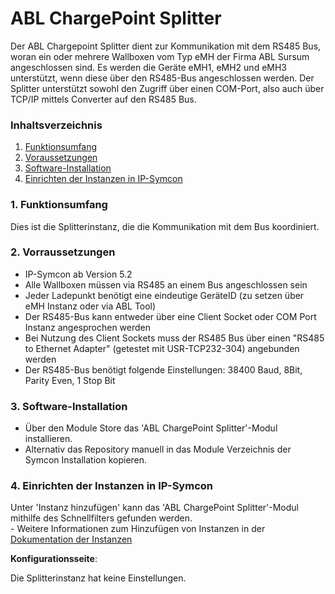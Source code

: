 # ABL ChargePoint Splitter
Der ABL Chargepoint Splitter dient zur Kommunikation mit dem RS485 Bus, woran ein oder mehrere Wallboxen
vom Typ eMH der Firma ABL Sursum angeschlossen sind. Es werden die Geräte eMH1, eMH2 und eMH3 unterstützt,
wenn diese über den RS485-Bus angeschlossen werden. Der Splitter unterstützt sowohl den Zugriff über einen COM-Port,
also auch über TCP/IP mittels Converter auf den RS485 Bus.

### Inhaltsverzeichnis

1. [Funktionsumfang](#1-funktionsumfang)
2. [Voraussetzungen](#2-voraussetzungen)
3. [Software-Installation](#3-software-installation)
4. [Einrichten der Instanzen in IP-Symcon](#4-einrichten-der-instanzen-in-ip-symcon)


### 1. Funktionsumfang

Dies ist die Splitterinstanz, die die Kommunikation mit dem Bus koordiniert.

### 2. Vorraussetzungen

- IP-Symcon ab Version 5.2
- Alle Wallboxen müssen via RS485 an einem Bus angeschlossen sein
- Jeder Ladepunkt benötigt eine eindeutige GeräteID (zu setzen über eMH Instanz oder via ABL Tool)
- Der RS485-Bus kann entweder über eine Client Socket oder COM Port Instanz angesprochen werden
- Bei Nutzung des Client Sockets muss der RS485 Bus über einen "RS485 to Ethernet Adapter" (getestet mit USR-TCP232-304) angebunden werden
- Der RS485-Bus benötigt folgende Einstellungen: 38400 Baud, 8Bit, Parity Even, 1 Stop Bit


### 3. Software-Installation

* Über den Module Store das 'ABL ChargePoint Splitter'-Modul installieren.
* Alternativ das Repository manuell in das Module Verzeichnis der Symcon Installation kopieren.


### 4. Einrichten der Instanzen in IP-Symcon

 Unter 'Instanz hinzufügen' kann das 'ABL ChargePoint Splitter'-Modul mithilfe des Schnellfilters gefunden werden.  
	- Weitere Informationen zum Hinzufügen von Instanzen in der [Dokumentation der Instanzen](https://www.symcon.de/service/dokumentation/konzepte/instanzen/#Instanz_hinzufügen)


__Konfigurationsseite__:

Die Splitterinstanz hat keine Einstellungen.


